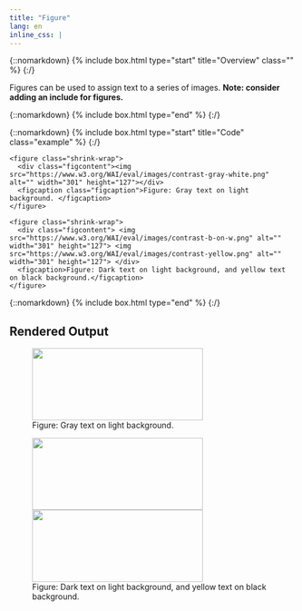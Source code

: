 ```yaml
---
title: "Figure"
lang: en
inline_css: |
---
```


{::nomarkdown}
{% include box.html type="start" title="Overview" class="" %}
{:/}

Figures can be used to assign text to a series of images. **Note: consider adding an include for figures.**

{::nomarkdown}
{% include box.html type="end" %}
{:/}

{::nomarkdown}
{% include box.html type="start" title="Code" class="example" %}
{:/}

```liquid
<figure class="shrink-wrap">
  <div class="figcontent"><img src="https://www.w3.org/WAI/eval/images/contrast-gray-white.png" alt="" width="301" height="127"></div>
  <figcaption class="figcaption">Figure: Gray text on light background. </figcaption>
</figure>

<figure class="shrink-wrap">
  <div class="figcontent"> <img src="https://www.w3.org/WAI/eval/images/contrast-b-on-w.png" alt="" width="301" height="127"> <img src="https://www.w3.org/WAI/eval/images/contrast-yellow.png" alt="" width="301" height="127"> </div>
  <figcaption>Figure: Dark text on light background, and yellow text on black background.</figcaption>
</figure>
```

{::nomarkdown}
{% include box.html type="end" %}
{:/}


## Rendered Output

<figure class="shrink-wrap">
  <div class="figcontent"><img src="https://www.w3.org/WAI/eval/images/contrast-gray-white.png" alt="" width="301" height="127"></div>
  <figcaption class="figcaption">Figure: Gray text on light background. </figcaption>
</figure>

<figure class="shrink-wrap">
  <div class="figcontent"> <img src="https://www.w3.org/WAI/eval/images/contrast-b-on-w.png" alt="" width="301" height="127"> <img src="https://www.w3.org/WAI/eval/images/contrast-yellow.png" alt="" width="301" height="127"> </div>
  <figcaption>Figure: Dark text on light background, and yellow text on black background.</figcaption>
</figure>
